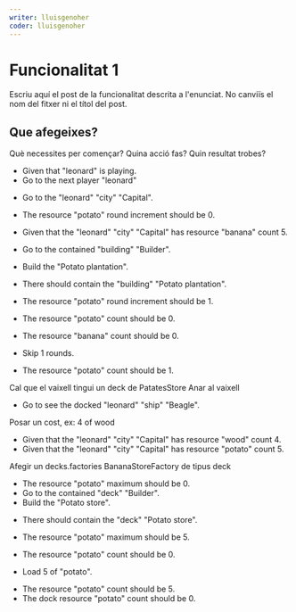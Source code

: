 ```yaml
---
writer: lluisgenoher
coder: lluisgenoher
---
```

# Funcionalitat 1

Escriu aquí el post de la funcionalitat descrita a l'enunciat.
No canviïs el nom del fitxer ni el títol del post.

## Que afegeixes?

Què necessites per començar? Quina acció fas? Quin resultat trobes?

 * Given that "leonard" is playing.
 * Go to the next player "leonard"
 <!-- SNAPSHOT status=200 -->
 * Go to the "leonard" "city" "Capital".
 * The resource "potato" round increment should be 0.
 * Given that the "leonard" "city" "Capital" has resource "banana" count 5.

 * Go to the contained "building" "Builder".
 * Build the "Potato plantation".
 <!-- SNAPSHOT status=200 -->
 * There should contain the "building" "Potato plantation".

 * The resource "potato" round increment should be 1.
 * The resource "potato" count should be 0.
 * The resource "banana" count should be 0.
 * Skip 1 rounds.
 <!-- SNAPSHOT status=200 -->
 * The resource "potato" count should be 1.
 
Cal que el vaixell tingui un deck de PatatesStore
Anar al vaixell

  * Go to see the docked "leonard" "ship" "Beagle".

Posar un cost, ex: 4 of wood

  * Given that the "leonard" "city" "Capital" has resource "wood" count 4.
  * Given that the "leonard" "city" "Capital" has resource "potato" count 5.

Afegir un decks.factories BananaStoreFactory de tipus deck

  * The resource "potato" maximum should be 0.
  * Go to the contained "deck" "Builder".
  * Build the "Potato store".
  <!-- SNAPSHOT status=200 -->
  * There should contain the "deck" "Potato store".
  * The resource "potato" maximum should be 5.
  * The resource "potato" count should be 0.

  * Load 5 of "potato".
  <!-- SNAPSHOT status=200 -->
  * The resource "potato" count should be 5.
  * The dock resource "potato" count should be 0.
